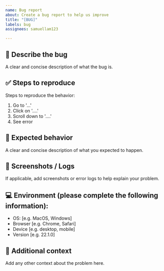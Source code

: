 ```yaml
---
name: Bug report
about: Create a bug report to help us improve
title: "[BUG]"
labels: bug
assignees: samuellam123

---
```


## 🐞 Describe the bug
A clear and concise description of what the bug is.

## ✅ Steps to reproduce
Steps to reproduce the behavior:
1. Go to '...'
2. Click on '....'
3. Scroll down to '....'
4. See error

## 🤔 Expected behavior
A clear and concise description of what you expected to happen.

## 📸 Screenshots / Logs
If applicable, add screenshots or error logs to help explain your problem.

## 💻 Environment (please complete the following information):
- OS: [e.g. MacOS, Windows]
- Browser [e.g. Chrome, Safari]
- Device [e.g. desktop, mobile]
- Version [e.g. 22.1.0]

## 📝 Additional context
Add any other context about the problem here.

